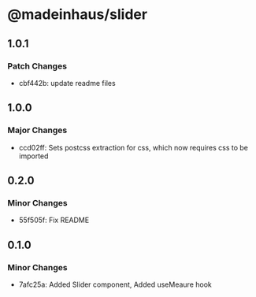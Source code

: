 # @madeinhaus/slider

## 1.0.1

### Patch Changes

- cbf442b: update readme files

## 1.0.0

### Major Changes

- ccd02ff: Sets postcss extraction for css, which now requires css to be imported

## 0.2.0

### Minor Changes

- 55f505f: Fix README

## 0.1.0

### Minor Changes

- 7afc25a: Added Slider component, Added useMeaure hook
